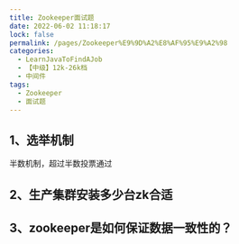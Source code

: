 ```yaml
---
title: Zookeeper面试题
date: 2022-06-02 11:18:17
lock: false
permalink: /pages/Zookeeper%E9%9D%A2%E8%AF%95%E9%A2%98
categories: 
  - LearnJavaToFindAJob
  - 【中级】12k-26k档
  - 中间件
tags: 
  - Zookeeper
  - 面试题
---
```

## 1、选举机制

半数机制，超过半数投票通过



## 2、生产集群安装多少台zk合适





## 3、zookeeper是如何保证数据一致性的？

